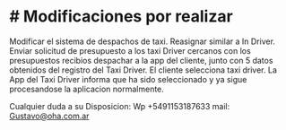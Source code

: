 #  # Modificaciones por realizar

Modificar el sistema de despachos de taxi. 
Reasignar similar a In Driver. 
Enviar solicitud de presupuesto a los taxi Driver cercanos 
con los presupuestos recibios despachar a la app del cliente, junto con 5 datos obtenidos del registro del Taxi Driver.
El cliente selecciona taxi driver.
La App del Taxi Driver informa que ha sido seleccionado
y ya sigue procesandose la aplicacion normalmente.


Cualquier duda a su Disposicion: Wp +5491153187633  mail: Gustavo@oha.com.ar
